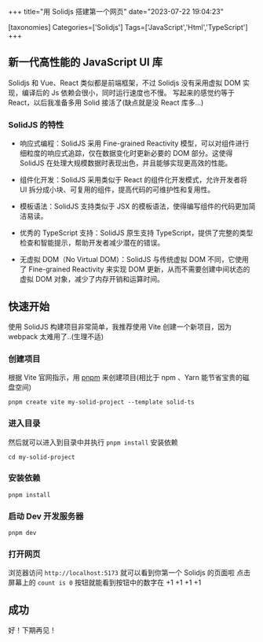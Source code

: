 +++
title="用 Solidjs 搭建第一个网页"
date="2023-07-22 19:04:23"

[taxonomies]
Categories=['Solidjs']
Tags=['JavaScript','Html','TypeScript']
+++

## 新一代高性能的 JavaScript UI 库

Solidjs 和 Vue、React 类似都是前端框架，不过 Solidjs 没有采用虚拟 DOM 实现，编译后的 Js 依赖会很小，同时运行速度也不慢。
写起来的感觉约等于 React，以后我准备多用 Solid 接活了(缺点就是没 React 库多...)

### SolidJS 的特性

- 响应式编程：SolidJS 采用 Fine-grained Reactivity 模型，可以对组件进行细粒度的响应式追踪，仅在数据变化时更新必要的 DOM 部分。这使得 SolidJS 在处理大规模数据时表现出色，并且能够实现更高效的性能。

- 组件化开发：SolidJS 采用类似于 React 的组件化开发模式，允许开发者将 UI 拆分成小块、可复用的组件，提高代码的可维护性和复用性。

- 模板语法：SolidJS 支持类似于 JSX 的模板语法，使得编写组件的代码更加简洁易读。

- 优秀的 TypeScript 支持：SolidJS 原生支持 TypeScript，提供了完整的类型检查和智能提示，帮助开发者减少潜在的错误。

- 无虚拟 DOM（No Virtual DOM）：SolidJS 与传统虚拟 DOM 不同，它使用了 Fine-grained Reactivity 来实现 DOM 更新，从而不需要创建中间状态的虚拟 DOM 对象，减少了内存开销和运算时间。

## 快速开始

使用 SolidJS 构建项目非常简单，我推荐使用 Vite 创建一个新项目，因为 webpack 太难用了..(生理不适)

### 创建项目

根据 Vite 官网指示，用 [pnpm](https://pnpm.io/) 来创建项目(相比于 npm 、Yarn 能节省宝贵的磁盘空间)

```
pnpm create vite my-solid-project --template solid-ts
```

### 进入目录

然后就可以进入到目录中并执行 `pnpm install` 安装依赖

```
cd my-solid-project
```

### 安装依赖

```
pnpm install
```

### 启动 Dev 开发服务器

```
pnpm dev
```

### 打开网页

浏览器访问 `http://localhost:5173` 就可以看到你第一个 Solidjs 的页面啦
点击 屏幕上的 `count is 0` 按钮就能看到按钮中的数字在 +1 +1 +1 +1

## 成功

好！下期再见！
